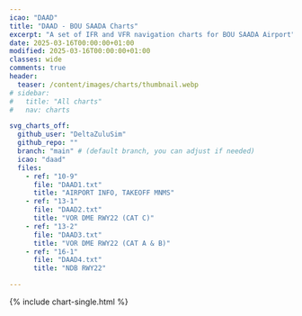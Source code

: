 ```yaml
---
icao: "DAAD" 
title: "DAAD - BOU SAADA Charts"
excerpt: "A set of IFR and VFR navigation charts for BOU SAADA Airport"
date: 2025-03-16T00:00:00+01:00
modified: 2025-03-16T00:00:00+01:00
classes: wide
comments: true
header:
  teaser: /content/images/charts/thumbnail.webp
# sidebar:
#   title: "All charts"
#   nav: charts

svg_charts_off:
  github_user: "DeltaZuluSim"
  github_repo: ""
  branch: "main" # (default branch, you can adjust if needed)
  icao: "daad"
  files:
    - ref: "10-9"
      file: "DAAD1.txt"
      title: "AIRPORT INFO, TAKEOFF MNMS"
    - ref: "13-1"
      file: "DAAD2.txt"
      title: "VOR DME RWY22 (CAT C)"
    - ref: "13-2"
      file: "DAAD3.txt"
      title: "VOR DME RWY22 (CAT A & B)"
    - ref: "16-1"
      file: "DAAD4.txt"
      title: "NDB RWY22"

---
```


{% include chart-single.html %}
